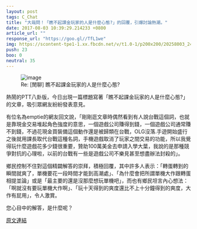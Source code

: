 ```yaml
---
layout: post
tags: C_Chat
title: "大哉問！「瞧不起課金玩家的人是什麼心態?」的回覆，引爆討論熱潮。"
date: 2017-08-03 10:39:29.214233 +0800
article_url: ""
response_url: "https://goo.gl//TfL1we"
img: https://scontent-tpe1-1.xx.fbcdn.net/v/t1.0-1/p200x200/20258003_246784952495773_5968203966608259961_n.png?oh=f50c4ea26ed5deac2b946b6559dd42b0&oe=5A2C2901
push: 23
boo: 0
neutral: 35
---
```


<figure>
<img src="https://scontent-tpe1-1.xx.fbcdn.net/v/t1.0-1/p200x200/20258003_246784952495773_5968203966608259961_n.png?oh=f50c4ea26ed5deac2b946b6559dd42b0&oe=5A2C2901" alt="image">
<figcaption>
Re: [閒聊] 瞧不起課金玩家的人是什麼心態?
</figcaption>
</figure>



熱鬧的PTT八卦版，今日出現一篇標題寫著「瞧不起課金玩家的人是什麼心態?」的文章，吸引眾網友紛紛發表意見。

有位名為emptie的網友回文說，「剛剛逛文章時偶然看到有人說台戰這個詞，也就是靠現金交易堆起角色強度的意思，一個遊戲公司賺得到錢，一個遊戲公司通常賺不到錢，不過花現金買裝備這個動作還是被歸類在台戰，OLG沒落.手遊開始盛行之後就用課長取代台戰這種名詞，手機遊戲取消了玩家之間交易的功能，所以我覺得玩什麼遊戲花多少錢很重要，贊助100萬美金去申請入學大葉，我說的是那種競爭對抗的心理啦，以前的台戰有一些是遊戲公司不樂見甚至想盡辦法封殺的」。

鄉民控制不住對這個精闢解答的崇拜，積極回覆，其中許多人表示：「轉蛋轉到的瞬間就爽了，單機要花一段時間才能到高潮處」、「為什麼會把所謂單機大作跟轉蛋相提並論」或是「最主要的還是沒那麼想玩單機吧」，而也有鄉民坦言內心想法：「啊就沒有要玩單機大作啊」、「玩十天得到的爽度還比不上十分鐘得到的爽度，大作有屁用」，令人激賞。

您心目中的解答，是什麼呢？

<a href = "https://www.ptt.cc/bbs/C_Chat/M.1501724453.A.8BC.html">原文連結</a>

